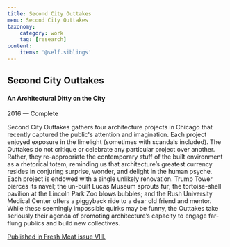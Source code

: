 ```yaml
---
title: Second City Outtakes
menu: Second City Outtakes
taxonomy:
    category: work
    tag: [research]
content:
	items: '@self.siblings'
---
```


## Second City Outtakes
#### An Architectural Ditty on the City

<span class="textcolor">2016 — Complete</span>

Second City Outtakes gathers four architecture projects in Chicago that recently captured the public's attention and imagination. Each project enjoyed exposure in the limelight (sometimes with scandals included). The Outtakes do not critique or celebrate any particular project over another. Rather, they re-appropriate the contemporary stuff of the built environment as a rhetorical totem, reminding us that architecture’s greatest currency resides in conjuring surprise, wonder, and delight in the human psyche. Each project is endowed with a single unlikely renovation. Trump Tower pierces its navel; the un-built Lucas Museum sprouts fur; the tortoise-shell pavilion at the Lincoln Park Zoo blows bubbles; and the Rush University Medical Center offers a piggyback ride to a dear old friend and mentor. While these seemingly impossible quirks may be funny, the Outtakes take seriously their agenda of promoting architecture’s capacity to engage far-flung publics and build new collectives.

[Published in Fresh Meat issue VIII.](http://www.freshmeatjournal.com/fm-viii)

 
